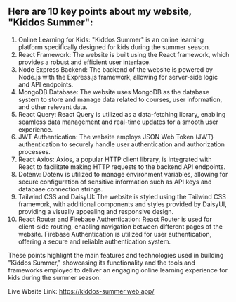 <h2>Here are 10 key points about my website, "Kiddos Summer":</h2>

1. Online Learning for Kids: "Kiddos Summer" is an online learning platform specifically designed for kids during the summer season.
2. React Framework: The website is built using the React framework, which provides a robust and efficient user interface.
3. Node Express Backend: The backend of the website is powered by Node.js with the Express.js framework, allowing for server-side logic and API endpoints.
4. MongoDB Database: The website uses MongoDB as the database system to store and manage data related to courses, user information, and other relevant data.
5. React Query: React Query is utilized as a data-fetching library, enabling seamless data management and real-time updates for a smooth user experience.
6. JWT Authentication: The website employs JSON Web Token (JWT) authentication to securely handle user authentication and authorization processes.
7. React Axios: Axios, a popular HTTP client library, is integrated with React to facilitate making HTTP requests to the backend API endpoints.
8. Dotenv: Dotenv is utilized to manage environment variables, allowing for secure configuration of sensitive information such as API keys and database connection strings.
9. Tailwind CSS and DaisyUI: The website is styled using the Tailwind CSS framework, with additional components and styles provided by DaisyUI, providing a visually appealing and responsive design.
10. React Router and Firebase Authentication: React Router is used for client-side routing, enabling navigation between different pages of the website. Firebase Authentication is utilized for user authentication, offering a secure and reliable authentication system.

These points highlight the main features and technologies used in building "Kiddos Summer," showcasing its functionality and the tools and frameworks employed to deliver an engaging online learning experience for kids during the summer season.

Live Wbsite Link: https://kiddos-summer.web.app/